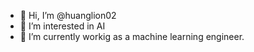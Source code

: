 - 👋 Hi, I’m @huanglion02
- 👀 I’m interested in AI
- 🌱 I’m currently workig as a machine learning engineer.

<!---
huanglion02/huanglion02 is a ✨ special ✨ repository because its `README.md` (this file) appears on your GitHub profile.
You can click the Preview link to take a look at your changes.
--->

